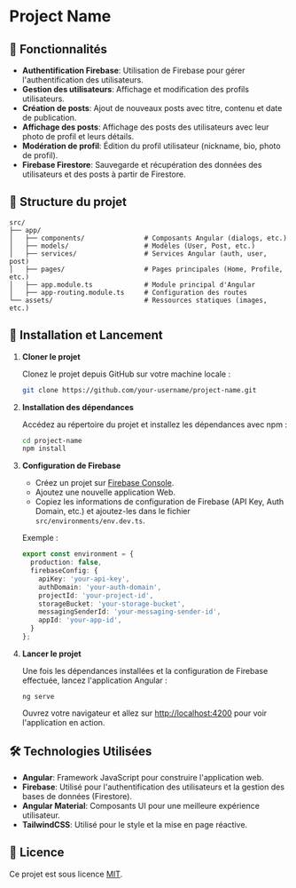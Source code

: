 # Project Name

## 🌟 Fonctionnalités

- **Authentification Firebase**: Utilisation de Firebase pour gérer l'authentification des utilisateurs.
- **Gestion des utilisateurs**: Affichage et modification des profils utilisateurs.
- **Création de posts**: Ajout de nouveaux posts avec titre, contenu et date de publication.
- **Affichage des posts**: Affichage des posts des utilisateurs avec leur photo de profil et leurs détails.
- **Modération de profil**: Édition du profil utilisateur (nickname, bio, photo de profil).
- **Firebase Firestore**: Sauvegarde et récupération des données des utilisateurs et des posts à partir de Firestore.

## 📂 Structure du projet

```plaintext
src/
├── app/
│   ├── components/               # Composants Angular (dialogs, etc.)
│   ├── models/                   # Modèles (User, Post, etc.)
│   ├── services/                 # Services Angular (auth, user, post)
│   ├── pages/                    # Pages principales (Home, Profile, etc.)
│   ├── app.module.ts             # Module principal d'Angular
│   ├── app-routing.module.ts     # Configuration des routes
└── assets/                       # Ressources statiques (images, etc.)
```

## 🚀 Installation et Lancement

1. **Cloner le projet**

   Clonez le projet depuis GitHub sur votre machine locale :

   ```bash
   git clone https://github.com/your-username/project-name.git
   ```

2. **Installation des dépendances**

   Accédez au répertoire du projet et installez les dépendances avec npm :

   ```bash
   cd project-name
   npm install
   ```

3. **Configuration de Firebase**

   - Créez un projet sur [Firebase Console](https://console.firebase.google.com/).
   - Ajoutez une nouvelle application Web.
   - Copiez les informations de configuration de Firebase (API Key, Auth Domain, etc.) et ajoutez-les dans le fichier `src/environments/env.dev.ts`.

   Exemple :
   
   ```ts
   export const environment = {
     production: false,
     firebaseConfig: {
       apiKey: 'your-api-key',
       authDomain: 'your-auth-domain',
       projectId: 'your-project-id',
       storageBucket: 'your-storage-bucket',
       messagingSenderId: 'your-messaging-sender-id',
       appId: 'your-app-id',
     }
   };
   ```

4. **Lancer le projet**

   Une fois les dépendances installées et la configuration de Firebase effectuée, lancez l'application Angular :

   ```
   ng serve
   ```

   Ouvrez votre navigateur et allez sur [http://localhost:4200](http://localhost:4200) pour voir l'application en action.

## 🛠️ Technologies Utilisées

- **Angular**: Framework JavaScript pour construire l'application web.
- **Firebase**: Utilisé pour l'authentification des utilisateurs et la gestion des bases de données (Firestore).
- **Angular Material**: Composants UI pour une meilleure expérience utilisateur.
- **TailwindCSS**: Utilisé pour le style et la mise en page réactive.

## 📜 Licence

Ce projet est sous licence [MIT](https://opensource.org/licenses/MIT).

